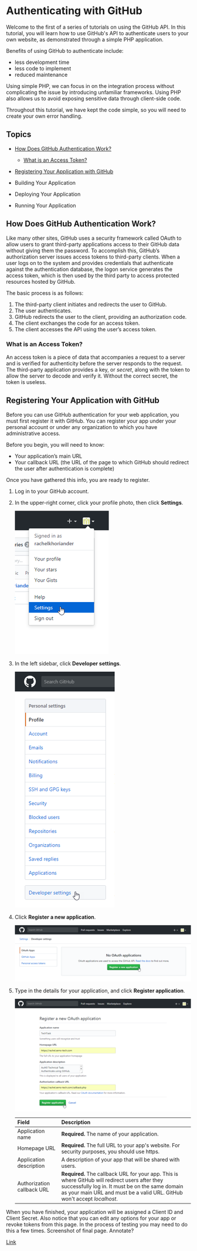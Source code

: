 # Authenticating with GitHub

Welcome to the first of a series of tutorials on using the GitHub API. In this tutorial, you will learn how to use GitHub's API to authenticate users to your own website, as demonstrated through a simple PHP application. 

Benefits of using GitHub to authenticate include:

- less development time
-	less code to implement
- reduced maintenance

Using simple PHP, we can focus in on the integration process without complicating the issue by introducing unfamiliar frameworks. Using PHP also allows us to avoid exposing sensitive data through client-side code. 

Throughout this tutorial, we have kept the code simple, so you will need to create your own error handling.

## Topics

- [How Does GitHub Authentication Work?](#how-does-github-authentication-work)
  - [What is an Access Token?](#what-is-an-access-token)
- [Registering Your Application with GitHub](#registering-your-application-with-github)

- Building Your Application
- Deploying Your Application
- Running Your Application

## How Does GitHub Authentication Work?

Like many other sites, GitHub uses a security framework called OAuth to allow users to grant third-party applications access to their GitHub data without giving them the password. To accomplish this, GitHub’s authorization server issues access tokens to third-party clients. When a user logs on to the system and provides credentials that authenticate against the authentication database, the logon service generates the access token, which is then used by the third party to access protected resources hosted by GitHub.

The basic process is as follows:

1. The third-party client initiates and redirects the user to GitHub.
2. The user authenticates.
3. GitHub redirects the user to the client, providing an authorization code.
4. The client exchanges the code for an access token.
5. The client accesses the API using the user’s access token.

### What is an Access Token?

An access token is a piece of data that accompanies a request to a server and is verified for authenticity before the server responds to the request. The third-party application provides a key, or _secret_, along with the token to allow the server to decode and verify it. Without the correct secret, the token is useless.

## Registering Your Application with GitHub

Before you can use GitHub authentication for your web application, you must first register it with GitHub. You can register your app under your personal account or under any organization to which you have administrative access.

Before you begin, you will need to know:

-	Your application’s main URL
-	Your callback URL (the URL of the page to which GitHub should redirect the user after authentication is complete)

Once you have gathered this info, you are ready to register.

1. Log in to your GitHub account.
2. In the upper-right corner, click your profile photo, then click **Settings**.

    ![Image](https://github.com/rachelkhoriander/tech-task/blob/master/tutorial/images/reg_2_sel_settings.png)
    
3. In the left sidebar, click **Developer settings**.

    ![Image](https://github.com/rachelkhoriander/tech-task/blob/master/tutorial/images/reg_3_sel_dev_settings.png)

4. Click **Register a new application**.

    ![Image](https://github.com/rachelkhoriander/tech-task/blob/master/tutorial/images/reg_4_sel_reg_new_app.png)

5. Type in the details for your application, and click **Register application**.

    ![Image](https://github.com/rachelkhoriander/tech-task/blob/master/tutorial/images/reg_5_reg_app.png)

    Field                      | Description
    ---------------------------|-------------------------------
    Application name           | **Required.** The name of your application.
    Homepage URL               | **Required.** The full URL to your app's website. For security purposes, you should use https.
    Application description    | A description of your app that will be shared with users.
    Authorization callback URL | **Required.** The callback URL for your app. This is where GitHub will redirect users after they successfully log in. It must be on the same domain as your main URL and must be a valid URL. GitHub won't accept _localhost_.


When you have finished, your application will be assigned a Client ID and Client Secret. Also notice that you can edit any options for your app or revoke tokens from this page. In the process of testing you may need to do this a few times.
Screenshot of final page. Annotate?






[Link](http://www.sems-tech.com)


